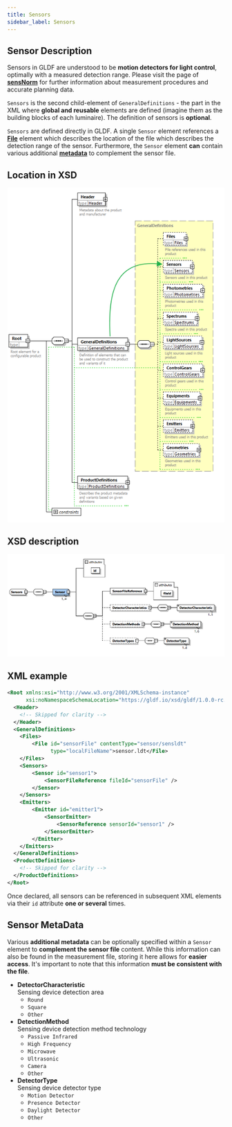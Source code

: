 ```yaml
---
title: Sensors
sidebar_label: Sensors
---
```

<!-- markdownlint-disable MD033 (no html im markdown) -->

## Sensor Description

Sensors in GLDF are understood to be **motion detectors for light control**, optimally with a measured detection range. Please visit the page of [**sensNorm**](https://www.sensnorm.com) for further information about measurement procedures and accurate planning data.

`Sensors` is the second child-element of `GeneralDefinitions` - the part in the XML where **global and reusable** elements are defined (imagine them as the building blocks of each luminaire). The definition of sensors is **optional**.

`Sensors` are defined directly in GLDF. A single `Sensor` element references a [**File**](/docs/structure/files.md) element which describes the location of the file which describes the detection range of the sensor. Furthermore, the `Sensor` element **can** contain various additional [**metadata**](#sensor-metadata) to complement the sensor file.

## Location in XSD

<img src="/img/docs/structure/sensors-hierarchy.webp" alt="Sensors in XSD" width="550" />

## XSD description

<img src="/img/docs/structure/sensors-xsd.webp" alt="Sensors in XSD" width="760" />

## XML example

```xml {8-9,12-14,18-20} showLineNumbers
<Root xmlns:xsi="http://www.w3.org/2001/XMLSchema-instance" 
      xsi:noNamespaceSchemaLocation="https://gldf.io/xsd/gldf/1.0.0-rc.3/gldf.xsd">
  <Header>
    <!-- Skipped for clarity -->
  </Header>
  <GeneralDefinitions>
    <Files>
        <File id="sensorFile" contentType="sensor/sensldt" 
              type="localFileName">sensor.ldt</File>
    </Files>
    <Sensors>
        <Sensor id="sensor1">
            <SensorFileReference fileId="sensorFile" />
        </Sensor>
    </Sensors>
    <Emitters>
        <Emitter id="emitter1">
            <SensorEmitter>
                <SensorReference sensorId="sensor1" />
            </SensorEmitter>
        </Emitter>
    </Emitters>
  </GeneralDefinitions>
  <ProductDefinitions>
    <!-- Skipped for clarity -->
  </ProductDefinitions>
</Root>
```

Once declared, all sensors can be referenced in subsequent XML elements via their `id` attribute **one or several** times.

## Sensor MetaData

Various **additional metadata** can be optionally specified within a `Sensor` element to **complement the sensor file** content. While this information can also be found in the measurement file, storing it here allows for **easier access**. It's important to note that this information **must be consistent with the file**.

- **DetectorCharacteristic**  
  Sensing device detection area
  - `Round`
  - `Square`
  - `Other`
- **DetectionMethod**  
  Sensing device detection method technology
  - `Passive Infrared`
  - `High Frequency`
  - `Microwave`
  - `Ultrasonic`
  - `Camera`
  - `Other`
- **DetectorType**  
  Sensing device detector type
  - `Motion Detector`
  - `Presence Detector`
  - `Daylight Detector`
  - `Other`
